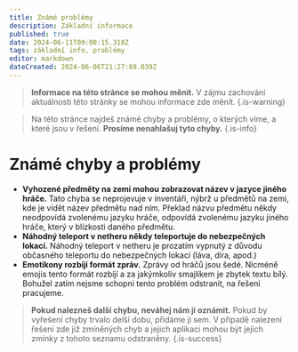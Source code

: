 ```yaml
---
title: Známé problémy
description: Základní informace
published: true
date: 2024-06-11T09:00:15.318Z
tags: základní info, problémy
editor: markdown
dateCreated: 2024-06-06T21:27:09.039Z
---
```


> **Informace na této stránce se mohou měnit.**
> V zájmu zachování aktuálnosti této stránky se mohou informace zde měnit.
{.is-warning}

> Na této stránce najdeš známé chyby a problémy, o kterých víme, a které jsou v řešení.
> **Prosíme nenahlašuj tyto chyby.**
{.is-info}

# Známé chyby a problémy
- **Vyhozené předměty na zemi mohou zobrazovat název v jazyce jiného hráče.**
  Tato chyba se neprojevuje v inventáři, nýbrž u předmětů na zemi, kde je vidět název předmětu nad ním. Překlad názvu předmětu někdy neodpovídá zvolenému jazyku hráče, odpovídá zvolenému jazyku jiného hráče, který v blízkosti daného předmětu.
- **Náhodný teleport v netheru někdy teleportuje do nebezpečných lokací.**
  Náhodný teleport v netheru je prozatím vypnutý z důvodu občasného teleportu do nebezpečných lokací (láva, díra, apod.)
- **Emotikony rozbíjí formát zpráv.**
  Zprávy od hráčů jsou šedé. Nicméně emojis tento formát rozbíjí a za jakýmkoliv smajlíkem je zbytek textu bílý. Bohužel zatím nejsme schopni tento problém odstranit, na řešení pracujeme.

> **Pokud nalezneš další chybu, neváhej nám ji oznámit.**
> Pokud by vyřešení chyby trvalo delší dobu, přidáme ji sem. V případě nalezení řešení zde již zmíněných chyb a jejich aplikaci mohou být jejich zmínky z tohoto seznamu odstraněny.
{.is-success}
